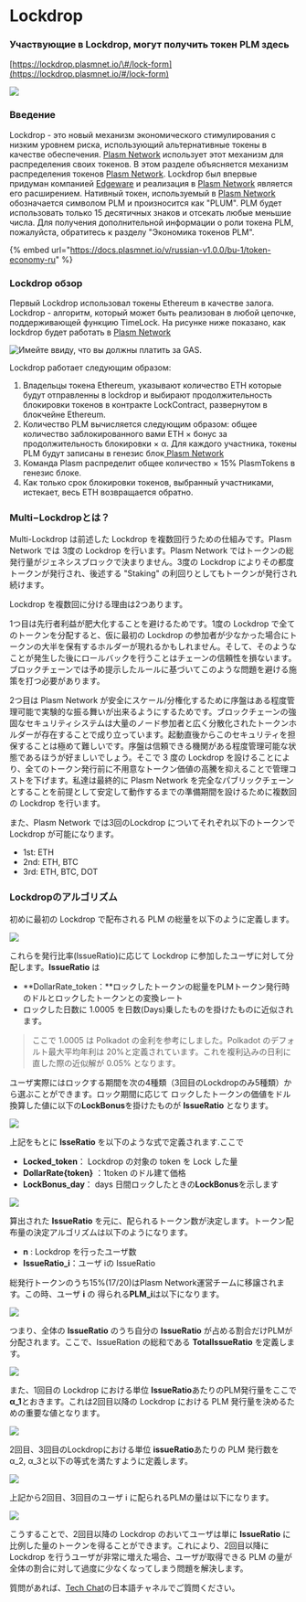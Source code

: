 # Lockdrop

### Участвующие в Lockdrop, могут получить токен PLM здесь 

[https://lockdrop.plasmnet.io/\#/lock-form](https://lockdrop.plasmnet.io/#/lock-form)

![](../.gitbook/assets/image.png)

### Введение

Lockdrop - это новый механизм экономического стимулирования с низким уровнем риска, использующий альтернативные токены в качестве обеспечения. [Plasm Network](https://www.plasmnet.io/) использует этот механизм для распределения своих токенов. В этом разделе объясняется механизм распределения токенов [Plasm Network](https://www.plasmnet.io/). Lockdrop был впервые придуман компанией [Edgeware](https://edgewa.re/) и реализация в [Plasm Network](https://www.plasmnet.io/) является его расширением. Нативный токен, используемый в [Plasm Network](https://www.plasmnet.io/) обозначается символом PLM и произносится как "PLUM". PLM будет использовать только 15 десятичных знаков и отсекать любые меньшие числа. Для получения дополнительной информации о роли токена PLM, пожалуйста, обратитесь к разделу "Экономика токенов PLM".

{% embed url="https://docs.plasmnet.io/v/russian-v1.0.0/bu-1/token-economy-ru" %}

### Lockdrop обзор

Первый Lockdrop использовал токены Ethereum в качестве залога. Lockdrop - алгоритм, который может быть реализован в любой цепочке, поддерживающей функцию TimeLock. На рисунке ниже показано, как lockdrop будет работать в [Plasm Network](https://www.plasmnet.io/)

![&#x418;&#x43C;&#x435;&#x439;&#x442;&#x435; &#x432;&#x432;&#x438;&#x434;&#x443;, &#x447;&#x442;&#x43E; &#x432;&#x44B; &#x434;&#x43E;&#x43B;&#x436;&#x43D;&#x44B; &#x43F;&#x43B;&#x430;&#x442;&#x438;&#x442;&#x44C; &#x437;&#x430; GAS.](../.gitbook/assets/image%20%281%29.png)

Lockdrop работает следующим образом:

1. Владельцы токена Ethereum, указывают количество ETH которые будут отправленны в lockdrop и выбирают продолжительность блокировки токенов в контракте LockContract, развернутом в блокчейне Ethereum.
2. Количество PLM вычисляется следующим образом: общее количество заблокированного вами ETH × бонус за продолжительность блокировки × α. Для каждого участника, токены PLM будут записаны в генезис блок[ Plasm Network](https://www.plasmnet.io/)
3. Команда Plasm распределит общее количество × 15% PlasmTokens в генезис блоке.
4. Как только срок блокировки токенов, выбранный участниками, истекает, весь ETH возвращается обратно.

### Multi−Lockdropとは？

Multi-Lockdrop は前述した Lockdrop を複数回行うための仕組みです。Plasm Network では 3度の Lockdrop を行います。Plasm Network ではトークンの総発行量がジェネシスブロックで決まりません。3度の Lockdrop によりその都度トークンが発行され、後述する "Staking" の利回りとしてもトークンが発行され続けます。

Lockdrop を複数回に分ける理由は2つあります。

1つ目は先行者利益が肥大化することを避けるためです。1度の Lockdrop で全てのトークンを分配すると、仮に最初の Lockdrop の参加者が少なかった場合にトークンの大半を保有するホルダーが現れるかもしれません。そして、そのようなことが発生した後にロールバックを行うことはチェーンの信頼性を損ないます。ブロックチェーンでは予め提示したルールに基づいてこのような問題を避ける施策を打つ必要があります。

2つ目は Plasm Network が安全にスケール/分権化するために序盤はある程度管理可能で実験的な振る舞いが出来るようにするためです。ブロックチェーンの強固なセキュリティシステムは大量のノード参加者と広く分散化されたトークンホルダーが存在することで成り立っています。起動直後からこのセキュリティを担保することは極めて難しいです。序盤は信頼できる機関がある程度管理可能な状態であるほうが好ましいでしょう。そこで 3 度の Lockdrop を設けることにより、全てのトークン発行前に不用意なトークン価値の高騰を抑えることで管理コストを下げます。私達は最終的に Plasm Network を完全なパブリックチェーンとすることを前提として安定して動作するまでの準備期間を設けるために複数回の Lockdrop を行います。

また、Plasm Network では3回のLockdrop についてそれぞれ以下のトークンで Lockdrop が可能になります。

* 1st: ETH
* 2nd: ETH, BTC
* 3rd: ETH, BTC, DOT

### **Lockdropのアルゴリズム**

初めに最初の Lockdrop で配布される PLM の総量を以下のように定義します。

![](../.gitbook/assets/sukurnshotto-2020-05-29-162825png.png)

これらを発行比率\(IssueRatio\)に応じて Lockdrop に参加したユーザに対して分配します。**IssueRatio** は

* **DollarRate\_token：**ロックしたトークンの総量をPLMトークン発行時のドルとロックしたトークンとの変換レート
* ロックした日数に 1.0005 を日数\(Days\)乗したものを掛けたものに近似されます。

> ここで 1.0005 は Polkadot の金利を参考にしました。Polkadot のデフォルト最大平均年利は 20%と定義されています。これを複利込みの日利に直した際の近似解が 0.05% となります。

ユーザ実際にはロックする期間を次の4種類（3回目のLockdropのみ5種類）から選ぶことができます。ロック期間に応じて ロックしたトークンの価値をドル換算した値に以下の**LockBonus**を掛けたものが **IssueRatio** となります。

![](../.gitbook/assets/sukurnshotto-2020-05-29-163405png.png)

上記をもとに **IsseRatio** を以下のような式で定義されます.ここで

* **Locked\_token**： Lockdrop の対象の token を Lock した量
* **DollarRate{token}** ：1token のドル建て価格
* **LockBonus\_day**： days 日間ロックしたときの**LockBonus**を示します

![](../.gitbook/assets/sukurnshotto-2020-05-29-163659png.png)

算出された **IssueRatio** を元に、配られるトークン数が決定します。トークン配布量の決定アルゴリズムは以下のようになります。

* **n** : Lockdrop を行ったユーザ数
* **IssueRatio\_i**：ユーザ iの IssueRatio

総発行トークンのうち15%\(17/20\)はPlasm Network運営チームに移譲されます。この時、ユーザ **i** の 得られる**PLM\_i**は以下になります。

![](../.gitbook/assets/sukurnshotto-2020-05-29-163929png.png)

つまり、全体の **IssueRatio** のうち自分の **IssueRatio** が占める割合だけPLMが分配されます。ここで、IssueRation の総和である **TotalIssueRatio** を定義します。

![](../.gitbook/assets/sukurnshotto-2020-05-29-164050png.png)

また、1回目の Lockdrop における単位 **IssueRatio**あたりのPLM発行量をここで **α\_1**とおきます。これは2回目以降の Lockdrop における PLM 発行量を決めるための重要な値となります。

![](../.gitbook/assets/sukurnshotto-2020-05-29-164144png.png)

2回目、3回目のLockdropにおける単位 **issueRatio**あたりの PLM 発行数を α\_2, α\_3と以下の等式を満たすように定義します。

![](../.gitbook/assets/sukurnshotto-2020-05-29-164258png.png)

上記から2回目、3回目のユーザ i に配られるPLMの量は以下になります。

![](../.gitbook/assets/sukurnshotto-2020-05-29-164335png.png)

こうすることで、2回目以降の Lockdrop のおいてユーザは単に **IssueRatio** に比例した量のトークンを得ることができます。これにより、2回目以降に Lockdrop を行うユーザが非常に増えた場合、ユーザが取得できる PLM の量が全体の割合に対して過度に少なくなってしまう問題を解決します。

質問があれば、[Tech Chat](https://discord.gg/Cyjnrxv)の日本語チャネルでご質問ください。

